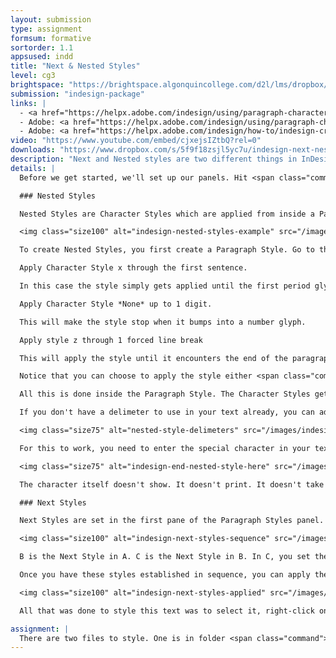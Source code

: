 ```yaml
---
layout: submission
type: assignment
formsum: formative
sortorder: 1.1
appsused: indd
title: "Next & Nested Styles"
level: cg3
brightspace: "https://brightspace.algonquincollege.com/d2l/lms/dropbox/user/folder_submit_files.d2l?db=162705&grpid=0&isprv=&bp=0&ou=193261"
submission: "indesign-package"
links: |
  - <a href="https://helpx.adobe.com/indesign/using/paragraph-character-styles.html#apply_styles" target="_blank" title="Apply Sequential Styles">Apply Sequential Styles</a>
  - Adobe: <a href="https://helpx.adobe.com/indesign/using/paragraph-character-styles.html#apply_styles" alt:="Adobe: Next Styles" target="_blank">Next Styles</a>
  - Adobe: <a href="https://helpx.adobe.com/indesign/how-to/indesign-creating-nested-styles.html" alt:="Adobe: Nested Styles video tutorial" target="_blank">Nested Styles</a>
video: "https://www.youtube.com/embed/cjxejsIZtbQ?rel=0"
downloads: "https://www.dropbox.com/s/5f9f18zsjl5yc7u/indesign-next-nested-styles.zip?dl=1"
description: "Next and Nested styles are two different things in InDesign. When thy are combined, they really offer powerful tools to style text with only a few clicks."
details: |
  Before we get started, we'll set up our panels. Hit <span class="command">Shift-Tab</span> to hide your panels. Go to the Type menu, then check <span class="command">Paragraph Styles</span> and <span class="command">Character Styles</span>. Stretch them so they're longer, then dock them to the edge of your screen.

  ### Nested Styles

  Nested Styles are Character Styles which are applied from inside a Paragraph Style based on text delimeters. Nested styles apply Character Styles until they run into a delimeter you establish in the Paragraph Style's settings.

  <img class="size100" alt="indesign-nested-styles-example" src="/images/indesign-next-and-nested-styles/indesign-nested-styles-example.jpg">

  To create Nested Styles, you first create a Paragraph Style. Go to the <span class="command">Drop Caps and Nested Styles</span> tab. Create a new Nested Style there. The key to nesting is using the text to delimit the styles. You can do something like:

  Apply Character Style x through the first sentence.

  In this case the style simply gets applied until the first period glyph or exclamation mark or question mark. Then, you could:

  Apply Character Style *None* up to 1 digit.

  This will make the style stop when it bumps into a number glyph.

  Apply style z through 1 forced line break

  This will apply the style until it encounters the end of the paragraph.

  Notice that you can choose to apply the style either <span class="command">Through</span> or <span class="command">Up To</span> the delimeter. This is pretty handy.

  All this is done inside the Paragraph Style. The Character Styles get applied according to the rules that are established in the Paragraph Style.

  If you don't have a delimeter to use in your text already, you can add one manually. That's what the *End Nested Style Character* is for.

  <img class="size75" alt="nested-style-delimeters" src="/images/indesign-next-and-nested-styles/nested-style-delimeters.jpg">

  For this to work, you need to enter the special character in your text. To do so, place your cursor where you want the character, then right-click.

  <img class="size75" alt="indesign-end-nested-style-here" src="/images/indesign-next-and-nested-styles/indesign-end-nested-style-here.jpg">

  The character itself doesn't show. It doesn't print. It doesn't take any space in the text. Once it's in the text, the Nested Style will stop at this character. InDesign really does have a solution for every problem you can through at it.

  ### Next Styles

  Next Styles are set in the first pane of the Paragraph Styles panel. A Next Style is exactly what the name implies. When you create a Paragraph Style, you simply tell InDesign which style comes after the current one. Once you establish Next Styles, you can establish a pattern.

  <img class="size100" alt="indesign-next-styles-sequence" src="/images/indesign-next-and-nested-styles/indesign-next-styles-sequence.jpg">

  B is the Next Style in A. C is the Next Style in B. In C, you set the Next Style as B. This makes it that InDesign applies the styles in sequence: A, B, C, B, C, B, C, and so on.

  Once you have these styles established in sequence, you can apply them all at once. InDesign switches to the next style in the sequence at the start of a new paragraph.

  <img class="size100" alt="indesign-next-styles-applied" src="/images/indesign-next-and-nested-styles/indesign-next-styles-applied.jpg">

  All that was done to style this text was to select it, right-click on the style's name, then click <span class="command">Apply "First" then Next Style</span>. This styles the whole thing in one go. Cool eh? That's Next Styles in a nutshell. They're most excellent for styling repetitive text like directories or listings.

assignment: |
  There are two files to style. One is in folder <span class="command">02-exercise</span> and in folder <span class="command">03-exercise</span>. In each folder, there's a guide to show you what the final product should look like.
---
```

